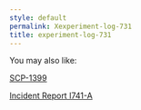 ```yaml
---
style: default
permalink: Xexperiment-log-731
title: experiment-log-731
---
```

You may also like:

[SCP-1399](http://scp-wiki.net/scp-1399)

[Incident Report I741-A](http://scp-wiki.net/incident-report-i741-a)
